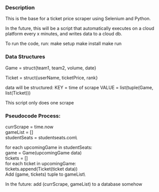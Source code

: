 <h3>Description</h3>
This is the base for a ticket price scraper using Selenium and Python.

In the future, this will be a script that automatically executes on a cloud platform every x minutes,
 and writes data to a cloud db.

 To run the code, run:
 make setup
 make install
 make run

<h3>Data Structures</h3>

Game = struct{team1, team2, volume, date}

Ticket = struct{userName, ticketPrice, rank}

data will be structured:
KEY = time of scrape
VALUE = list(tuple(Game, list(Ticket)))

This script only does one scrape

<h3>Pseudocode Process:</h3>

currScrape = time.now\
gameList = []\
studentSeats = studentseats.com\

for each upcomingGame in studentSeats:\
    game = Game(upcomingGame data)\
    tickets = []\
    for each ticket in upcomingGame:\
        tickets.append(Ticket(ticket data))\
    Add (game, tickets) tuple to gameList\

In the future: 
add (currScrape, gameList) to a database somehow
